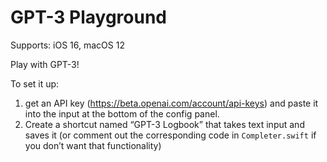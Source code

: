 # GPT-3 Playground

Supports: iOS 16, macOS 12

Play with GPT-3!

To set it up:

1. get an API key (https://beta.openai.com/account/api-keys) and paste it into the input at the bottom of the config panel.
2. Create a shortcut named “GPT-3 Logbook” that takes text input and saves it (or comment out the corresponding code in `Completer.swift` if you don’t want that functionality)
